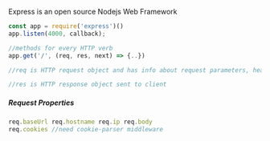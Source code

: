 Express is an open source Nodejs Web Framework
```js
const app = require('express')()
app.listen(4000, callback);
```


```js
//methods for every HTTP verb
app.get('/', (req, res, next) => {..})

//req is HTTP request object and has info about request parameters, headers, body.

//res is HTTP response object sent to client
```

##### Request Properties
```js
req.baseUrl req.hostname req.ip req.body
req.cookies //need cookie-parser middleware
```